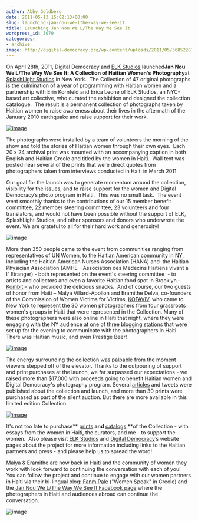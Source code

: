 ```yaml
---
author: Abby Goldberg
date: 2011-05-13 15:02:13+00:00
slug: launching-jan-nou-we-lthe-way-we-see-it
title: Launching Jan Nou We L/The Way We See It
wordpress_id: 3070
categories:
- archive
image: http://digital-democracy.org/wp-content/uploads/2011/05/5685228790_3a2b994cc3-300x199.jpg
---
```


On April 28th, 2011, Digital Democracy and [ELK Studios](http://www.elkstudios.com) launched**Jan Nou We L/The Way We See It: A Collection of Haitian Women's Photography**at [SplashLight Studios](http://splashlight.com/studios/soho-studios/) in New York.  The Collection of 47 original photographs is the culmination of a year of programming with Haitian women and a partnership with Erin Kornfeld and Erica Leone of ELK Studios, an NYC-based art collective, who curated the exhibition and designed the collection catalogue.  The result is a permanent collection of photographs taken by Haitian women to raise awareness about their lives in the aftermath of the January 2010 earthquake and raise support for their work.

[![image](http://digital-democracy.org/wp-content/uploads/2011/05/5685228790_3a2b994cc3-300x199.jpg)](http://digital-democracy.org/2011/05/13/launching-jan-nou-we-lthe-way-we-see-it/5685228790_3a2b994cc3/)

The photographs were installed by a team of volunteers the morning of the show and told the stories of Haitian women through their own eyes.  Each 20 x 24 archival print was mounted with an accompanying caption in both English and Haitian Creole and titled by the women in Haiti.  Wall text was posted near several of the prints that were direct quotes from photographers taken from interviews conducted in Haiti in March 2011.

Our goal for the launch was to generate momentum around the collection, visibility for the issues, and to raise support for the women and Digital Democracy’s photo program in Haiti.  This was no small task.  The event went smoothly thanks to the contributions of our 15 member benefit committee, 22 member steering committee, 23 volunteers and four translators, and would not have been possible without the support of ELK, SplashLight Studios, and other sponsors and donors who underwrote the event. We are grateful to all for their hard work and generosity!

![image](https://farm6.static.flickr.com/5063/5686752251_8cd87c9e70_b.jpg)

More than 350 people came to the event from communities ranging from representatives of UN Women, to the Haitian American community in NY, including the Haitian American Nurses Association (HANA) and  the Haitian Physician Association (AMHE - Association des Medecins Haitiens vivant a l' Etranger) - both represented on the event's steering committee  - to artists and collectors and even a favorite Haitian food spot in Brooklyn – [Kombit](http://www.kombitrestaurant.com/) – who provided the delicious snacks.  And of course, our two guests of honor from Haiti – Malya Villard-Apollon and Eramithe Delva, co-founders of the Commission of Women Victims for Victims, [KOFAVIV](http://kofaviv.org/), who came to New York to represent the 30 women photographers from four grassroots women's groups in Haiti that were represented in the Collection. Many of these photographers were also online in Haiti that night, where they were engaging with the NY audience at one of three blogging stations that were set up for the evening to communicate with the photographers in Haiti.  There was Haitian music, and even Prestige Beer!

[![image](http://digital-democracy.org/wp-content/uploads/2011/05/5685579480_2e9e137052-300x199.jpg)](http://digital-democracy.org/2011/05/13/launching-jan-nou-we-lthe-way-we-see-it/5685579480_2e9e137052/)

The energy surrounding the collection was palpable from the moment viewers stepped off of the elevator. Thanks to the outpouring of support and print purchases at the launch, we far surpassed our expectations - we raised more than $17,000 with proceeds going to benefit Haitian women and Digital Democracy's photography program. Several [articles](//www.coolhunting.com/culture/the-way-we-see-it.php) and tweets were published about the collection and launch, and more than 30 prints were purchased as part of the silent auction. But there are more available in this limited edition Collection.

[![image](https://farm6.static.flickr.com/5309/5677218557_302c537981_b.jpg)](http://www.flickr.com/photos/8164141@N04/5677218557/in/set-72157626500570147)

It's not too late to purchase** [prints](http://elkhaitibenefit.photoshelter.com/) **and** [catalogs](http://www.magcloud.com/browse/Issue/187798) **of the Collection - with essays from the women in Haiti, the curators, and me - to support the women.  Also please visit [ELK Studios](http://www.elkstudios.com/haitiwomen) and [Digital Democracy](http://www.digital-democracy.org/haiti/photos)’s website pages about the project for more information including links to the Haitian partners and press - and please help us to spread the word!

Malya & Eramithe are now back in Haiti and the community of women they work with look forward to continuing the conversation with each of you!  You can follow the project and continue to engage with our women partners in Haiti via their bi-lingual blog: [Fanm Pale](http://fanmpale.blogspot.com/) ("Women Speak" in Creole) and the[ Jan Nou We L/The Way We See It Facebook page](http://www.facebook.com/thewayweseeit) where the photographers in Haiti and audiences abroad can continue the conversation.





![image](https://farm6.static.flickr.com/5307/5691144261_756e401f49_b.jpg)
